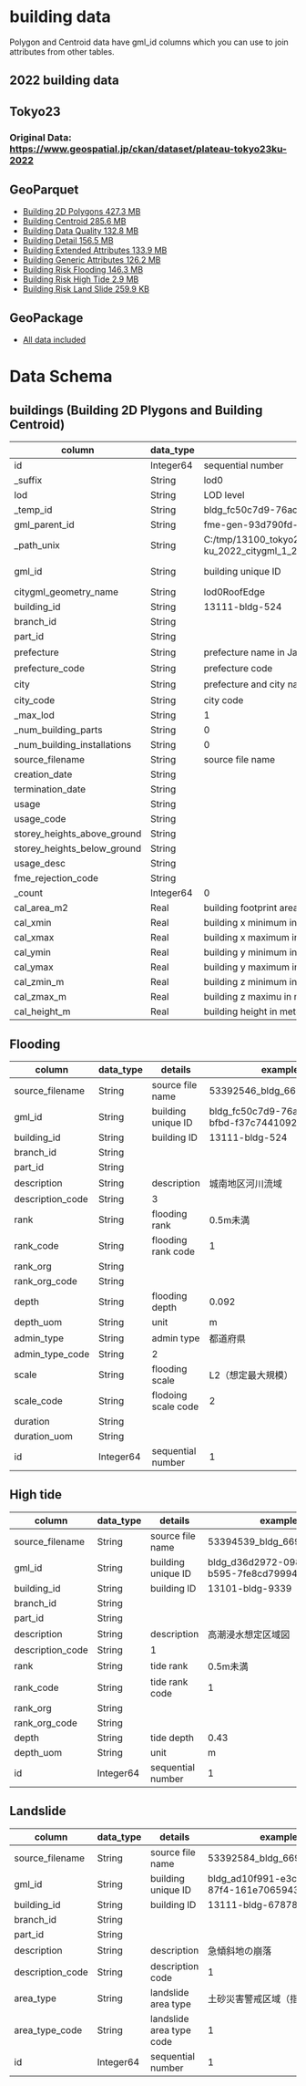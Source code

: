 # building data

Polygon and Centroid data have gml_id columns which you can use to join attributes from other tables.

## 2022 building data

## Tokyo23 
### Original Data: https://www.geospatial.jp/ckan/dataset/plateau-tokyo23ku-2022

## GeoParquet

- [Building 2D Polygons 427.3 MB](https://flateau.s3.ap-northeast-1.amazonaws.com/data/plateau/tokyo23/2022/buildings/tokyo23_2022_buildings_polygon.parquet)
- [Building Centroid 285.6 MB](https://flateau.s3.ap-northeast-1.amazonaws.com/data/plateau/tokyo23/2022/buildings/tokyo23_2022_buildings_centroid.parquet)
- [Building Data Quality 132.8 MB](https://flateau.s3.ap-northeast-1.amazonaws.com/data/plateau/tokyo23/2022/buildings/tokyo23_2022_buildings_data_quality.parquet)
- [Building Detail 156.5 MB](https://flateau.s3.ap-northeast-1.amazonaws.com/data/plateau/tokyo23/2022/buildings/tokyo23_2022_buildings_detail.parquet)
- [Building Extended Attributes 133.9 MB](https://flateau.s3.ap-northeast-1.amazonaws.com/data/plateau/tokyo23/2022/buildings/tokyo23_2022_buildings_extended_attributes.parquet)
- [Building Generic Attributes 126.2 MB](https://flateau.s3.ap-northeast-1.amazonaws.com/data/plateau/tokyo23/2022/buildings/tokyo23_2022_buildings_generic_attributes.parquet)
- [Building Risk Flooding 146.3 MB](https://flateau.s3.ap-northeast-1.amazonaws.com/data/plateau/tokyo23/2022/buildings/tokyo23_2022_buildings_risk_flooding.parquet)
- [Building Risk High Tide 2.9 MB](https://flateau.s3.ap-northeast-1.amazonaws.com/data/plateau/tokyo23/2022/buildings/tokyo23_2022_buildings_risk_high_tide.parquet)
- [Building Risk Land Slide 259.9 KB](https://flateau.s3.ap-northeast-1.amazonaws.com/data/plateau/tokyo23/2022/buildings/tokyo23_2022_buildings_risk_land_slide.parquet)

## GeoPackage

- [All data included](https://flateau.s3.ap-northeast-1.amazonaws.com/data/plateau/2022/buildings/tokyo23_2022_buildings.gpkg)

# Data Schema
## buildings (Building 2D Plygons and Building Centroid)

| column                      | data_type | details                                                                          | example                                   |
|-----------------------------|-----------|----------------------------------------------------------------------------------|-------------------------------------------|
| id                          | Integer64 | sequential number                                                                | 1                                         |
| _suffix                     | String    | lod0                                                                             |                                           |
| lod                         | String    | LOD level                                                                        | lod0                                      |
| _temp_id                    | String    | bldg_fc50c7d9-76ac-4576-bfbd-f37c74410928                                        |                                           |
| gml_parent_id               | String    | fme-gen-93d790fd-7696-45f6-a979-3b925fb6fc85                                     |                                           |
| _path_unix                  | String    | C:/tmp/13100_tokyo23-ku_2022_citygml_1_2_op/udx/bldg/53392546_bldg_6697_2_op.gml |                                           |
| gml_id                      | String    | building unique ID                                                               | bldg_fc50c7d9-76ac-4576-bfbd-f37c74410928 |
| citygml_geometry_name       | String    | lod0RoofEdge                                                                     |                                           |
| building_id                 | String    | 13111-bldg-524                                                                   |                                           |
| branch_id                   | String    |                                                                                  |                                           |
| part_id                     | String    |                                                                                  |                                           |
| prefecture                  | String    | prefecture name in Japanese                                                      | 東京都                                       |
| prefecture_code             | String    | prefecture code                                                                  | 13                                        |
| city                        | String    | prefecture and city name in Japanese                                             | 東京都大田区                                    |
| city_code                   | String    | city code                                                                        | 13111                                     |
| _max_lod                    | String    | 1                                                                                |                                           |
| _num_building_parts         | String    | 0                                                                                |                                           |
| _num_building_installations | String    | 0                                                                                |                                           |
| source_filename             | String    | source file name                                                                 | 53392546_bldg_6697_2_op.gml               |
| creation_date               | String    |                                                                                  |                                           |
| termination_date            | String    |                                                                                  |                                           |
| usage                       | String    |                                                                                  |                                           |
| usage_code                  | String    |                                                                                  |                                           |
| storey_heights_above_ground | String    |                                                                                  |                                           |
| storey_heights_below_ground | String    |                                                                                  |                                           |
| usage_desc                  | String    |                                                                                  |                                           |
| fme_rejection_code          | String    |                                                                                  |                                           |
| _count                      | Integer64 | 0                                                                                |                                           |
| cal_area_m2                 | Real      | building footprint area in meter                                                 | 40.44564364                               |
| cal_xmin                    | Real      | building x minimum in logitude                                                   | 139.7121893                               |
| cal_xmax                    | Real      | building x maximum in logitude                                                   | 139.7123071                               |
| cal_ymin                    | Real      | building y minimum in latitude                                                   | 35.54154939                               |
| cal_ymax                    | Real      | building y maximum in latitude                                                   | 35.54160749                               |
| cal_zmin_m                  | Real      | building z minimum in meter                                                      | 2.406                                     |
| cal_zmax_m                  | Real      | building z maximu in meter                                                       | 9.141                                     |
| cal_height_m                | Real      | building height in meter                                                         | 6.735                                     |

## Flooding

| column           | data_type | details             | example                                   |
|------------------|-----------|---------------------|-------------------------------------------|
| source_filename  | String    | source file name    | 53392546_bldg_6697_2_op.gml               |
| gml_id           | String    | building unique ID  | bldg_fc50c7d9-76ac-4576-bfbd-f37c74410928 |
| building_id      | String    | building ID         | 13111-bldg-524                            |
| branch_id        | String    |                     |                                           |
| part_id          | String    |                     |                                           |
| description      | String    | description         | 城南地区河川流域                                  |
| description_code | String    | 3                   |                                           |
| rank             | String    | flooding rank       | 0.5m未満                                    |
| rank_code        | String    | flooding rank code  | 1                                         |
| rank_org         | String    |                     |                                           |
| rank_org_code    | String    |                     |                                           |
| depth            | String    | flooding depth      | 0.092                                     |
| depth_uom        | String    | unit                | m                                         |
| admin_type       | String    | admin type          | 都道府県                                      |
| admin_type_code  | String    | 2                   |                                           |
| scale            | String    | flooding scale      | L2（想定最大規模）                                |
| scale_code       | String    | flodoing scale code | 2                                         |
| duration         | String    |                     |                                           |
| duration_uom     | String    |                     |                                           |
| id               | Integer64 | sequential number   | 1                                         |

## High tide

| column           | data_type | details            | example                                   |
|------------------|-----------|--------------------|-------------------------------------------|
| source_filename  | String    | source file name   | 53394539_bldg_6697_2_op.gml               |
| gml_id           | String    | building unique ID | bldg_d36d2972-098d-4be1-b595-7fe8cd79994b |
| building_id      | String    | building ID        | 13101-bldg-9339                           |
| branch_id        | String    |                    |                                           |
| part_id          | String    |                    |                                           |
| description      | String    | description        | 高潮浸水想定区域図                                 |
| description_code | String    | 1                  |                                           |
| rank             | String    | tide rank          | 0.5m未満                                    |
| rank_code        | String    | tide rank code     | 1                                         |
| rank_org         | String    |                    |                                           |
| rank_org_code    | String    |                    |                                           |
| depth            | String    | tide depth         | 0.43                                      |
| depth_uom        | String    | unit               | m                                         |
| id               | Integer64 | sequential number  | 1                                         |

## Landslide

| column           | data_type | details                   | example                                   |
|------------------|-----------|---------------------------|-------------------------------------------|
| source_filename  | String    | source file name          | 53392584_bldg_6697_2_op.gml               |
| gml_id           | String    | building unique ID        | bldg_ad10f991-e3ca-4cbb-87f4-161e7065943b |
| building_id      | String    | building ID               | 13111-bldg-67878                          |
| branch_id        | String    |                           |                                           |
| part_id          | String    |                           |                                           |
| description      | String    | description               | 急傾斜地の崩落                                   |
| description_code | String    | description code          | 1                                         |
| area_type        | String    | landslide area type      | 土砂災害警戒区域（指定済）                             |
| area_type_code   | String    | landslide area type code | 1                                         |
| id               | Integer64 | sequential number         | 1                                         |
